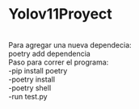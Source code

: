 # Yolov11Proyect

<br>
Para agregar una nueva dependecia: 
<br>
poetry add dependencia
<br>
Paso para correr el programa:
<br>
-pip install poetry
<br>
-poetry install
<br>
-poetry shell
<br>
-run test.py
<br>

